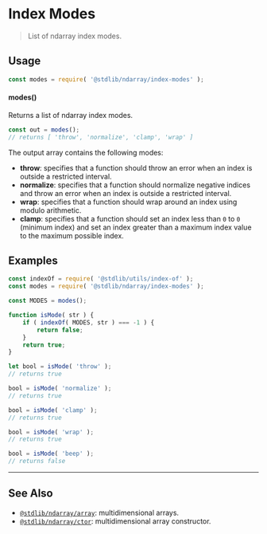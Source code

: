 <!--

@license Apache-2.0

Copyright (c) 2018 The Stdlib Authors.

Licensed under the Apache License, Version 2.0 (the "License");
you may not use this file except in compliance with the License.
You may obtain a copy of the License at

   http://www.apache.org/licenses/LICENSE-2.0

Unless required by applicable law or agreed to in writing, software
distributed under the License is distributed on an "AS IS" BASIS,
WITHOUT WARRANTIES OR CONDITIONS OF ANY KIND, either express or implied.
See the License for the specific language governing permissions and
limitations under the License.

-->

# Index Modes

> List of ndarray index modes.

<!-- Section to include introductory text. Make sure to keep an empty line after the intro `section` element and another before the `/section` close. -->

<section class="intro">

</section>

<!-- /.intro -->

<!-- Package usage documentation. -->

<section class="usage">

## Usage

```javascript
const modes = require( '@stdlib/ndarray/index-modes' );
```

#### modes()

Returns a list of ndarray index modes.

```javascript
const out = modes();
// returns [ 'throw', 'normalize', 'clamp', 'wrap' ]
```

The output array contains the following modes:

-   **throw**: specifies that a function should throw an error when an index is outside a restricted interval.
-   **normalize**: specifies that a function should normalize negative indices and throw an error when an index is outside a restricted interval.
-   **wrap**: specifies that a function should wrap around an index using modulo arithmetic.
-   **clamp**: specifies that a function should set an index less than `0` to `0` (minimum index) and set an index greater than a maximum index value to the maximum possible index.

</section>

<!-- /.usage -->

<!-- Package usage notes. Make sure to keep an empty line after the `section` element and another before the `/section` close. -->

<section class="notes">

</section>

<!-- /.notes -->

<!-- Package usage examples. -->

<section class="examples">

## Examples

<!-- eslint no-undef: "error" -->

```javascript
const indexOf = require( '@stdlib/utils/index-of' );
const modes = require( '@stdlib/ndarray/index-modes' );

const MODES = modes();

function isMode( str ) {
    if ( indexOf( MODES, str ) === -1 ) {
        return false;
    }
    return true;
}

let bool = isMode( 'throw' );
// returns true

bool = isMode( 'normalize' );
// returns true

bool = isMode( 'clamp' );
// returns true

bool = isMode( 'wrap' );
// returns true

bool = isMode( 'beep' );
// returns false
```

</section>

<!-- /.examples -->

<!-- Section to include cited references. If references are included, add a horizontal rule *before* the section. Make sure to keep an empty line after the `section` element and another before the `/section` close. -->

<section class="references">

</section>

<!-- /.references -->

<!-- Section for related `stdlib` packages. Do not manually edit this section, as it is automatically populated. -->

<section class="related">

* * *

## See Also

-   <span class="package-name">[`@stdlib/ndarray/array`][@stdlib/ndarray/array]</span><span class="delimiter">: </span><span class="description">multidimensional arrays.</span>
-   <span class="package-name">[`@stdlib/ndarray/ctor`][@stdlib/ndarray/ctor]</span><span class="delimiter">: </span><span class="description">multidimensional array constructor.</span>

</section>

<!-- /.related -->

<!-- Section for all links. Make sure to keep an empty line after the `section` element and another before the `/section` close. -->

<section class="links">

<!-- <related-links> -->

[@stdlib/ndarray/array]: https://github.com/stdlib-js/stdlib/tree/develop/lib/node_modules/%40stdlib/ndarray/array

[@stdlib/ndarray/ctor]: https://github.com/stdlib-js/stdlib/tree/develop/lib/node_modules/%40stdlib/ndarray/ctor

<!-- </related-links> -->

</section>

<!-- /.links -->
